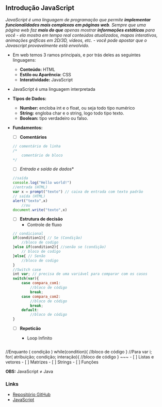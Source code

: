 
## Introdução JavaScript

*JavaScript é uma linguagem de programação que permite **implementar funcionalidades mais complexas em páginas web**. Sempre que uma página web faz **mais do que** apenas mostrar **informações estáticas** para você - ela mostra em tempo real conteúdos atualizados, mapas interativos, animações gráficas em 2D/3D, vídeos, etc. -  você pode apostar que o Javascript provavelmente está envolvido.*


* Em web temos 3 ramos principais, e por trás deles as seguintes linguagens:
    * **Conteúdo:** HTML
    * **Estilo ou Aparência:** CSS
    * **Interatividade:** JavaScript


* JavaScript é uma linguagem interpretada

- **Tipos de Dados:**
    * **Number:** encloba int e o float, ou seja todo tipo numérico
    * **String:** engloba char e o string, logo todo tipo texto.
    * **Boolean:** tipo verdadeiro ou falso.

- **Fundamentos:**
    - [ ] **Comentários**
    ~~~javascript 
    // comentário de linha
    /*
        comentário de bloco
    */
    ~~~
    - [ ] **Entrada* e saída de dados**
    ~~~javascript 
    //saída
    console.log("Hello world!")
    //entrada (HTML)
    var x = prompt("texto") // caixa de entrada com texto padrão
    // saída (HTML)
    alert("texto",x)
        //ou
    document.write("texto",x)
    ~~~
    - [ ] **Estrutura de decisão**
        * Controle de fluxo
    ~~~javascript 
    // condicional
    if(condition1){ // Se (Condição)
        //bloco de codigo
    }else if(condition2){ //senão se (condição)
        // bloco de codigo
    }else{ // Senão
        //bloco de codigo
    }
    //Switch case
    int var; // precisa de uma variável para comparar com os casos
    switch(var){
        case compara_com1:
            //bloco de código
            break;
        case compara_com2:
            //bloco de código
            break;
        default:
            //bloco de código      
    }
    ~~~
    - [ ] **Repeticão**
        * Loop Infinito

       ~~~javascript
//Enquanto ( condição )
while(condition){
    //bloco de código
}
//Para
var i;
for( atribuição; condição; interação){
    //bloco de código
}
       ~~~
    - [ ] Listas e vetores
    - [ ] Matrizes
    - [ ] Strings
    - [ ] Funções

**OBS:** JavaScript $\neq$ Java

### Links
- [Repositório GitHub](https://github.com/HenrickyL/Monitoria_2020-1/tree/master/FuP%40PH)
- [JavaScript](https://developer.mozilla.org/pt-BR/docs/Aprender/JavaScript)